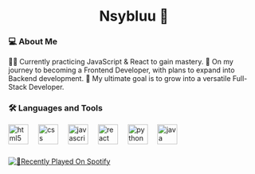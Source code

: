 <h1 align="center">Nsybluu 🚀</h1>

###

<h3 align="left">💻 About Me</h3>

<p align="left">
👨‍💻 Currently practicing JavaScript & React to gain mastery. 
🌱 On my journey to becoming a Frontend Developer, with plans to expand into Backend development.  
🎯 My ultimate goal is to grow into a versatile Full-Stack Developer.
</p>

###

<h3 align="left">🛠 Languages and Tools</h3>

<div align="left">
  <img src="https://cdn.jsdelivr.net/gh/devicons/devicon/icons/html5/html5-original.svg" height="40" alt="html5 logo" />
  <img width="12" />
  <img src="https://cdn.jsdelivr.net/gh/devicons/devicon/icons/css3/css3-original.svg" height="40" alt="css logo" />
  <img width="12" />
  <img src="https://cdn.jsdelivr.net/gh/devicons/devicon/icons/javascript/javascript-original.svg" height="40" alt="javascript logo" />
  <img width="12" />
  <img src="https://cdn.jsdelivr.net/gh/devicons/devicon/icons/react/react-original.svg" height="40" alt="react logo" />
  <img width="12" />
  <img src="https://cdn.jsdelivr.net/gh/devicons/devicon/icons/python/python-original.svg" height="40" alt="python logo" />
  <img width="12" />
  <img src="https://cdn.jsdelivr.net/gh/devicons/devicon/icons/java/java-original.svg" height="40" alt="java logo" />
</div>

###

[![🎵Recently Played On Spotify](https://spotify-github-profile.kittinanx.com/api/view?uid=31jdltkjnbhtr7jmkgyprwlctxgq&cover_image=true&theme=default&show_offline=false&background_color=121212&interchange=false&bar_color=85caff&bar_color_cover=true)](https://spotify-github-profile.kittinanx.com/api/view?uid=31jdltkjnbhtr7jmkgyprwlctxgq&redirect=true)
